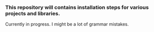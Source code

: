 ### This repository will contains installation steps for various projects and libraries.

Currently in progress. I might be a lot of grammar mistakes. 